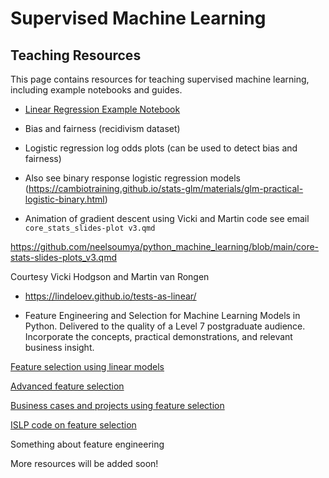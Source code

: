 # Supervised Machine Learning

## Teaching Resources

This page contains resources for teaching supervised machine learning, including example notebooks and guides.

- [Linear Regression Example Notebook](https://github.com/neelsoumya/python_machine_learning/files/linear_regression.ipynb)

- Bias and fairness (recidivism dataset)
  
- Logistic regression log odds plots (can be used to detect bias and fairness)

- Also see binary response logistic regression models (https://cambiotraining.github.io/stats-glm/materials/glm-practical-logistic-binary.html)

- Animation of gradient descent using Vicki and Martin code see email `core_stats_slides-plot v3.qmd`

https://github.com/neelsoumya/python_machine_learning/blob/main/core-stats-slides-plots_v3.qmd

Courtesy Vicki Hodgson and Martin van Rongen

 - https://lindeloev.github.io/tests-as-linear/

- Feature Engineering and Selection for Machine Learning Models in Python. Delivered to the quality of a Level 7 postgraduate audience.  Incorporate the concepts, practical demonstrations, and relevant business insight.

[Feature selection using linear models](https://github.com/neelsoumya/python_machine_learning/blob/main/feature_engineering_linearmodels.ipynb)

[Advanced feature selection](https://github.com/neelsoumya/python_machine_learning/blob/main/feature_selection.ipynb)

[Business cases and projects using feature selection](https://github.com/neelsoumya/python_machine_learning/blob/main/business_cases_feature_engneering.ipynb)

[ISLP code on feature selection](https://github.com/intro-stat-learning/ISLP_labs/blob/stable/Ch06-varselect-lab.ipynb)

Something about feature engineering

More resources will be added soon!
